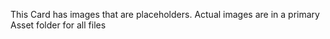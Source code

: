 This Card has images that are placeholders.  Actual images are in a primary Asset folder for all files
